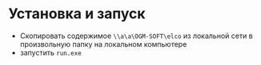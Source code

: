 # Установка и запуск
- Скопировать содержимое `\\a\a\OGM-SOFT\elco` из локальной сети в произвольную папку на локальном компьютере
- запустить `run.exe`
